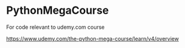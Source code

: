 # PythonMegaCourse

For code relevant to udemy.com course

https://www.udemy.com/the-python-mega-course/learn/v4/overview
